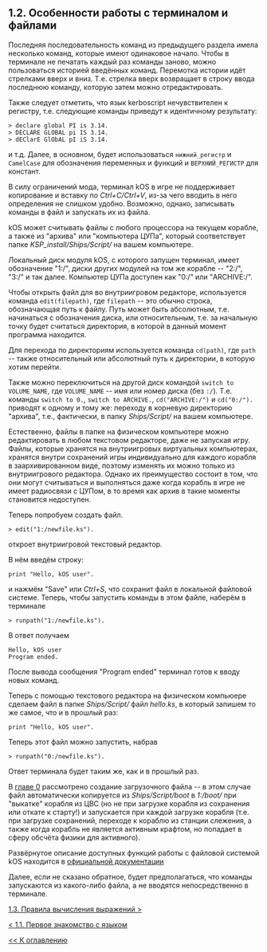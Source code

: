 ## 1.2. Особенности работы с терминалом и файлами
Последняя последовательность команд из предыдущего раздела имела несколько команд, которые имеют одинаковое начало. Чтобы в терминале не печатать каждый раз команды заново, можно пользоваться историей введённых команд. Перемотка истории идёт стрелками вверх и вниз. Т.е. стрелка вверх возвращает в строку ввода последнюю команду, которую затем можно отредактировать.

Также следует отметить, что язык kerboscript нечувствителен к регистру, т.е. следующие команды приведут к идентичному результату:
```
> declare global PI is 3.14.
> DECLARE GLOBAL pi IS 3.14.
> dEClarE GlObAL pI iS 3.14.
```
и т.д. Далее, в основном, будет использоваться `нижний_регистр` и `CamelCase` для обозначения переменных и функций и `ВЕРХНИЙ_РЕГИСТР` для констант.

В силу ограничений мода, терминал kOS в игре не поддерживает копирование и вставку по *Ctrl+C/Ctrl+V*, из-за чего вводить в него определения не слишком удобно. Возможно, однако, записывать команды в файл и запускать их из файла.

kOS может считывать файлы с любого процессора на текущем корабле, а также из "архива" или "компьютера ЦУПа", который соответствует папке *KSP_install/Ships/Script/* на вашем компьютере.

Локальный диск модуля kOS, с которого запущен терминал, имеет обозначение "1:/", диски других модулей на том же корабле -- "2:/", "3:/" и так далее. Компьютер ЦУПа доступен как "0:/" или "ARCHIVE:/".

Чтобы открыть файл для во внутриигровом редакторе, используется команда `edit(filepath)`, где `filepath` -- это обычно строка, обозначающая путь к файлу. Путь может быть абсолютным, т.е. начинаться с обозначения диска, или относительным, т.е. за начальную точку будет считаться директория, в которой в данный момент программа находится.

Для перехода по директориям используется команда `cd(path)`, где `path` -- также относительный или абсолютный путь к директории, в которую хотим перейти.

Также можно переключиться на другой диск командой `switch to VOLUME_NAME`, где `VOLUME_NAME` -- имя или номер диска (без `:/`). Т.е. команды `switch to 0.`, `switch to ARCHIVE.`, `cd("ARCHIVE:/")` и `cd("0:/").` приводят к одному и тому же: переходу в корневую директорию "архива", т.е., фактически, в папку *Ships/Script/* на вашем компьютере.

Естественно, файлы в папке на физическом компьютере можно редактировать в любом текстовом редакторе, даже не запуская игру. 
Файлы, которые хранятся на внутриигровых виртуальных компьютерах, хранятся внутри сохранений игры индивидуально для каждого корабля в заархивированном виде, поэтому изменять их можно только из внутриигрового редактора. 
Однако их преимущество состоит в том, что они могут считываться и выполняться даже когда корабль в игре не имеет радиосвязи с ЦУПом, в то время как архив в такие моменты становится недоступен. 

Теперь попробуем создать файл.
```
> edit("1:/newfile.ks").
```
откроет внутриигровой текстовый редактор.

В нём введём строку:
```
print "Hello, kOS user".
```
и нажмём "Save" или *Ctrl+S*, что сохранит файл в локальной файловой системе. 
Теперь, чтобы запустить команды в этом файле, наберём в терминале 
```
> runpath("1:/newfile.ks").
```
В ответ получаем
```
Hello, kOS user
Program ended.
```
После вывода сообщения "Program ended" терминал готов к вводу новых команд.

Теперь с помощью текстового редактора на физическом компьюере сделаем файл в папке *Ships/Script/* файл *hello.ks*, в который запишем то же самое, что и в прошлый раз:
```
print "Hello, kOS user".
```
Теперь этот файл можно запустить, набрав
```
> runpath("0:/newfile.ks").
```
Ответ терминала будет таким же, как и в прошлый раз.

В [главе 0](../ch0/ch0.md) рассмотрено создание загрузочного файла -- в этом случае файл автоматически копируется из *Ships/Script/boot* в *1:/boot/* при "выкатке" корабля из ЦВС (но не при загрузке корабля из сохранения или откате к старту!) и запускается при каждой загрузке корабля (т.е. при загрузке сохранений, переходе к кораблю из станции слежения, а также когда корабль не является активным крафтом, но попадает в сферу обсчёта физики для активного).

Развёрнутое описание доступных функций работы с файловой системой kOS находится в [официальной документации](https://ksp-kos.github.io/KOS/commands/files.html)

Далее, если не сказано обратное, будет предполагаться, что команды запускаются из какого-либо файла, а не вводятся непосредственно в терминале.

[1.3. Правила вычисления выражений \>](ch1.3.md)

[\< 1.1. Первое знакомство с языком](ch1.1.md)

[\<\< К оглавлению](../../README.md)
